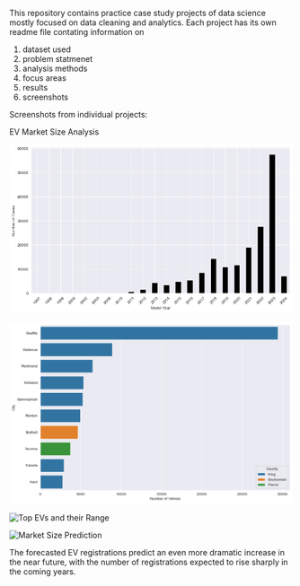 This repository contains practice case study projects of data science mostly focused on data cleaning and analytics.
Each project has its own readme file contating information on
1. dataset used
2. problem statmenet
3. analysis methods
4. focus areas
5. results
6. screenshots

Screenshots from individual projects: 

EV Market Size Analysis

![Annual Growth Rate](outputs/CaseStudy(EV)/growth_rate.png)

![Growth Rate by City/Country](outputs/CaseStudy(EV)/city_country_destribution.png)

![Top EVs and their Range](outputs/CaseStudt(EV)/model_range_destribution.png)

![Market Size Prediction](outputs/CaseStudt(EV)/growth_trend_prediction.png)

The forecasted EV registrations predict an even more dramatic increase in the near future, with the number of registrations expected to rise sharply in the coming years.
